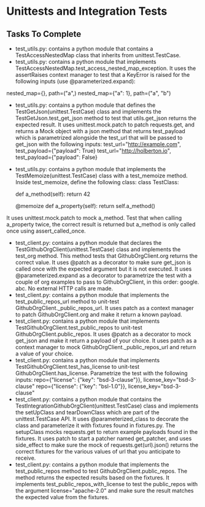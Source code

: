 # Unittests and Integration Tests

## Tasks To Complete

- test_utils.py: contains a python module that contains a TestAccessNestedMap class that inherits from unittest.TestCase.
- test_utils.py: contains a python module that implements TestAccessNestedMap.test_access_nested_map_exception. It uses the assertRaises context manager to test that a KeyError is raised for the following inputs (use @parameterized.expand):

nested_map={}, path=("a",)
nested_map={"a": 1}, path=("a", "b")

- test_utils.py: contains a python module that defines the TestGetJson(unittest.TestCase) class and implements the TestGetJson.test_get_json method to test that utils.get_json returns the expected result. It uses unittest.mock.patch to patch requests.get, and returns a Mock object with a json method that returns test_payload which is parametrized alongside the test_url that will be passed to get_json with the following inputs:
test_url="http://example.com", test_payload={"payload": True}
test_url="http://holberton.io", test_payload={"payload": False}
- test_utils.py: contains a python module that implements the TestMemoize(unittest.TestCase) class with a test_memoize method.
Inside test_memoize, define the following class:
class TestClass:

    def a_method(self):
        return 42

    @memoize
    def a_property(self):
        return self.a_method()

It uses unittest.mock.patch to mock a_method. Test that when calling a_property twice, the correct result is returned but a_method is only called once using assert_called_once.

- test_client.py: contains a python module that declares the TestGithubOrgClient(unittest.TestCase) class and implements the test_org method. This method tests that GithubOrgClient.org returns the correct value.
It uses @patch as a decorator to make sure get_json is called once with the expected argument but it is not executed.
It uses @parameterized.expand as a decorator to parametrize the test with a couple of org examples to pass to GithubOrgClient, in this order:
google.
abc.
No external HTTP calls are made.
- test_client.py: contains a python module that implements the test_public_repos_url method to unit-test GithubOrgClient._public_repos_url. It uses patch as a context manager to patch GithubOrgClient.org and make it return a known payload.
- test_client.py: contains a python module that implements TestGithubOrgClient.test_public_repos to unit-test GithubOrgClient.public_repos. It uses @patch as a decorator to mock get_json and make it return a payload of your choice. It uses patch as a context manager to mock GithubOrgClient._public_repos_url and return a value of your choice.
- test_client.py: contains a python module that implements TestGithubOrgClient.test_has_license to unit-test GithubOrgClient.has_license.
Parametrize the test with the following inputs:
repo={"license": {"key": "bsd-3-clause"}}, license_key="bsd-3-clause"
repo={"license": {"key": "bsl-1.0"}}, license_key="bsd-3-clause"
- test_client.py: contains a python module that contains the TestIntegrationGithubOrgClient(unittest.TestCase) class and implements the setUpClass and tearDownClass which are part of the unittest.TestCase API. It uses @parameterized_class to decorate the class and parameterize it with fixtures found in fixtures.py.
The setupClass mocks requests.get to return example payloads found in the fixtures. It uses patch to start a patcher named get_patcher, and uses side_effect to make sure the mock of requests.get(url).json() returns the correct fixtures for the various values of url that you anticipate to receive.
- test_client.py: contains a python module that implements the test_public_repos method to test GithubOrgClient.public_repos. The method returns the expected results based on the fixtures. It implements test_public_repos_with_license to test the public_repos with the argument license="apache-2.0" and make sure the result matches the expected value from the fixtures.
